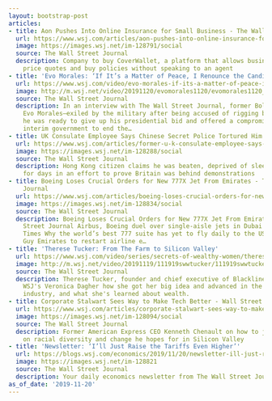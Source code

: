 ```yaml
---
layout: bootstrap-post
articles:
- title: Aon Pushes Into Online Insurance for Small Business - The Wall Street Journal
  url: https://www.wsj.com/articles/aon-pushes-into-online-insurance-for-small-business-11574259300
  image: https://images.wsj.net/im-128791/social
  source: The Wall Street Journal
  description: Company to buy CoverWallet, a platform that allows businesses to get
    price quotes and buy policies without speaking to an agent
- title: 'Evo Morales: ‘If It’s a Matter of Peace, I Renounce the Candidacy’'
  url: https://www.wsj.com/video/evo-morales-if-its-a-matter-of-peace-i-renounce-the-candidacy/4E0F4898-3225-4AC7-88A9-83008E3B97C9.html
  image: http://m.wsj.net/video/20191120/evomorales1120/evomorales1120_1280x720.jpg
  source: The Wall Street Journal
  description: In an interview with The Wall Street Journal, former Bolivian President
    Evo Morales—exiled by the military after being accused of rigging ballots—said
    he was ready to give up his presidential bid and offered a compromise with the
    interim government to end the…
- title: UK Consulate Employee Says Chinese Secret Police Tortured Him...
  url: https://www.wsj.com/articles/former-u-k-consulate-employee-says-chinese-secret-police-tortured-him-11574229602
  image: https://images.wsj.net/im-128288/social
  source: The Wall Street Journal
  description: Hong Kong citizen claims he was beaten, deprived of sleep and interrogated
    for days in an effort to prove Britain was behind demonstrations
- title: Boeing Loses Crucial Orders for New 777X Jet From Emirates - The Wall Street
    Journal
  url: https://www.wsj.com/articles/boeing-loses-crucial-orders-for-new-777x-jet-from-emirates-11574251915
  image: https://images.wsj.net/im-128834/social
  source: The Wall Street Journal
  description: Boeing Loses Crucial Orders for New 777X Jet From Emirates The Wall
    Street Journal Airbus, Boeing duel over single-aisle jets in Dubai The Straits
    Times Why the world’s best 777 suite has yet to fly daily to the US The Points
    Guy Emirates to restart airline e…
- title: 'Therese Tucker: From The Farm to Silicon Valley'
  url: https://www.wsj.com/video/series/secrets-of-wealthy-women/therese-tucker-from-the-farm-to-silicon-valley/573AC1C6-42C6-4B39-A753-366DD5A71D01
  image: http://m.wsj.net/video/20191119/111919swwtucker/111919swwtucker_1280x720.jpg
  source: The Wall Street Journal
  description: Therese Tucker, founder and chief executive of Blackline Inc., tells
    WSJ's Veronica Dagher how she got her big idea and advanced in the technology
    industry, and what she's learned about wealth.
- title: Corporate Stalwart Sees Way to Make Tech Better - Wall Street Journal
  url: https://www.wsj.com/articles/corporate-stalwart-sees-way-to-make-tech-better-11574251202
  image: https://images.wsj.net/im-128094/social
  source: The Wall Street Journal
  description: Former American Express CEO Kenneth Chenault on how to jump-start progress
    on racial diversity and change he hopes for in Silicon Valley
- title: 'Newsletter: ‘I’ll Just Raise the Tariffs Even Higher’'
  url: https://blogs.wsj.com/economics/2019/11/20/newsletter-ill-just-raise-the-tariffs-even-higher/
  image: https://images.wsj.net/im-128821
  source: The Wall Street Journal
  description: Your daily economics newsletter from The Wall Street Journal.
as_of_date: '2019-11-20'
---
```


